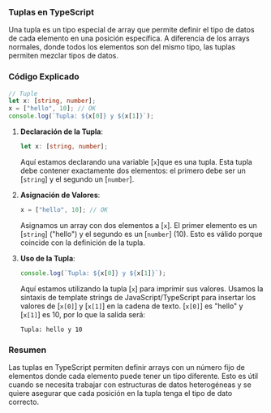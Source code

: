 ### Tuplas en TypeScript

Una tupla es un tipo especial de array que permite definir el tipo de datos de cada elemento en una posición específica. A diferencia de los arrays normales, donde todos los elementos son del mismo tipo, las tuplas permiten mezclar tipos de datos.

### Código Explicado

```typescript
// Tuple
let x: [string, number];
x = ["hello", 10]; // OK
console.log(`Tupla: ${x[0]} y ${x[1]}`);
```   

1. **Declaración de la Tupla**:
    ```typescript
    let x: [string, number];
    ```
    Aquí estamos declarando una variable [`x`]que es una tupla. Esta tupla debe contener exactamente dos elementos: el primero debe ser un [`string`] y el segundo un [`number`].

2. **Asignación de Valores**:
    ```typescript
    x = ["hello", 10]; // OK
    ```
    Asignamos un array con dos elementos a [`x`]. El primer elemento es un [`string`] ("hello") y el segundo es un [`number`] (10). Esto es válido porque coincide con la definición de la tupla.

3. **Uso de la Tupla**:
    ```typescript
    console.log(`Tupla: ${x[0]} y ${x[1]}`);
    ```
    Aquí estamos utilizando la tupla [`x`] para imprimir sus valores. Usamos la sintaxis de template strings de JavaScript/TypeScript para insertar los valores de [`x[0]`] y [`x[1]`] en la cadena de texto. [`x[0]`] es "hello" y [`x[1]`] es 10, por lo que la salida será:
    ```
    Tupla: hello y 10
    ```

### Resumen

Las tuplas en TypeScript permiten definir arrays con un número fijo de elementos donde cada elemento puede tener un tipo diferente. Esto es útil cuando se necesita trabajar con estructuras de datos heterogéneas y se quiere asegurar que cada posición en la tupla tenga el tipo de dato correcto.